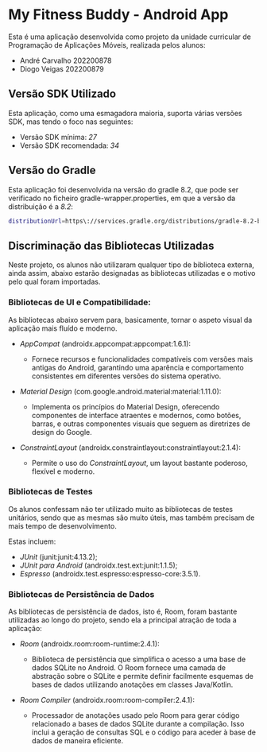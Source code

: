 # My Fitness Buddy - Android App

Esta é uma aplicação desenvolvida como projeto da unidade curricular de Programação de Aplicações Móveis, realizada pelos alunos:
- André Carvalho 202200878
- Diogo Veigas 202200879

## Versão SDK Utilizado

Esta aplicação, como uma esmagadora maioria, suporta várias versões SDK, mas tendo o foco nas seguintes:
- Versão SDK mínima: *27*
- Versão SDK recomendada: *34*

## Versão do Gradle

Esta aplicação foi desenvolvida na versão do gradle 8.2, que pode ser verificado no ficheiro gradle-wrapper.properties, em que a versão da distribuição é a *8.2*:
```bash
distributionUrl=https\://services.gradle.org/distributions/gradle-8.2-bin.zip
```

## Discriminação das Bibliotecas Utilizadas

Neste projeto, os alunos não utilizaram qualquer tipo de biblioteca externa, ainda assim, abaixo estarão designadas as bibliotecas utilizadas e o motivo pelo qual foram importadas.

### Bibliotecas de UI e Compatibilidade:

As bibliotecas abaixo servem para, basicamente, tornar o aspeto visual da aplicação mais fluído e moderno.

- *AppCompat* (androidx.appcompat:appcompat:1.6.1):
    - Fornece recursos e funcionalidades compatíveis com versões mais antigas do Android, garantindo uma aparência e comportamento consistentes em diferentes versões do sistema operativo.

- *Material Design* (com.google.android.material:material:1.11.0):
  - Implementa os princípios do Material Design, oferecendo componentes de interface atraentes e modernos, como botões, barras, e outras componentes visuais que seguem as diretrizes de design do Google.

- *ConstraintLayout* (androidx.constraintlayout:constraintlayout:2.1.4):
  - Permite o uso do *ConstraintLayout*, um layout bastante poderoso, flexível e moderno.

### Bibliotecas de Testes

Os alunos confessam não ter utilizado muito as bibliotecas de testes unitários, sendo que as mesmas são muito úteis, mas também precisam de mais tempo de desenvolvimento.

Estas incluem:
- *JUnit* (junit:junit:4.13.2);
- *JUnit para Android* (androidx.test.ext:junit:1.1.5);
- *Espresso* (androidx.test.espresso:espresso-core:3.5.1).

### Bibliotecas de Persistência de Dados

As bibliotecas de persistência de dados, isto é, Room, foram bastante utilizadas ao longo do projeto, sendo ela a principal atração de toda a aplicação:

- *Room* (androidx.room:room-runtime:2.4.1):
  - Biblioteca de persistência que simplifica o acesso a uma base de dados SQLite no Android. O Room fornece uma camada de abstração sobre o SQLite e permite definir facilmente esquemas de bases de dados utilizando anotações em classes Java/Kotlin.

- *Room Compiler* (androidx.room:room-compiler:2.4.1):
  - Processador de anotações usado pelo Room para gerar código relacionado a bases de dados SQLite durante a compilação. Isso inclui a geração de consultas SQL e o código para aceder à base de dados de maneira eficiente.